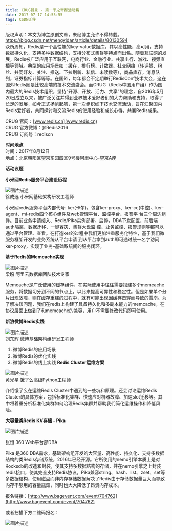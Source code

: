 ```yaml
---
title: CRUG首秀 - 第一季之帝都活动篇
date: 2017-07-17 14:55:55
tags: CSDN迁移
---
```

 版权声明：本文为博主原创文章，未经博主允许不得转载。 https://blog.csdn.net/mengyidan/article/details/80130594   
  众所周知，Redis是一个高性能的key-value数据库，其以高性能，高可用，支持数据持久化，支持多种数据结构，支持分布式集群等特点而出名。随着互联网的发展，Redis被广泛应用于互联网，电商行业、金融行业、共享出行、游戏、视频直播等领域。典型的应用场景如：缓存，排行榜、计数器、社交网络（转评赞、粉丝、共同好友、关注、推送、下拉刷新、私信、未读数等），商品库存，消息队列，证券指标计算等等。在国外，每年都会不定期举行RedisConf技术大会，这在国外Redis圈是比较高端的技术交流盛会。而CRUG（Redis中国用户组）作为国内最大的Redis技术组织，坚持“开源、开放、活力、共享”的理念，自2016年5月20日成立以来，被广泛关注并得到业界技术爱好者们的大力帮助和支持，取得了长足的发展，如今正式扬帆起航，第一次组织线下技术交流活动，旨在汇聚国内Redis爱好者，共同探讨和交流Redis的使用经验和成长心得，共襄Redis成果。

CRUG 官网：[www.redis.cn](www.redis.cn)   
 CRUG 官方微博：@Redis2016   
 CRUG 订阅号：rediscn

**时间地点**   
 时间：2017年8月12日   
 地点：北京朝阳区望京东园四区9号楼阿里中心-望京A座

**活动议题**

**小米网Redis服务平台建设历程**   


![图片描述](https://img-blog.csdn.net/20170717151209850?)  
徐成选 小米网基础架构研发工程师

小米网redis服务平台内部代号: ker(卡尔)。包含ker-proxy、ker-cc(中控)、ker-agent、mi-redis四个核心组件及web管理平台、监控平台、报警平 台三个周边组件。目前业务申请接入、Redis/Pika实例部署、启停，DBA下发配置，前后端auth隔离、数据迁移、一键容灾、集群大盘监 控、业务监控、报警规则等都可以通过平台管理、查看。在打造ker的过程中我们更加注重服务化特性，基于我们微服务框架开发的业务系统从平台申请 到从平台拿到auth即可通过统一名字访问ker-proxy，实现了业务–基础系统间的服务闭环。

**基于Redis的Memcache实现**   


![图片描述](https://img-blog.csdn.net/20170717151341327?)  
梁盼 阿里云数据库团队技术专家

Memcache是广泛使用的缓存组件，在实际使用中往往需要搭建多个memcache服务，将数据切分到不同的节点上，以此来提高可靠性和稳定性。但是如果单个分片出现故障，则在缓存重建的过程中，就有可能出现因缓存击穿而导致的雪崩。为了解决该问题，我们在redis上构建了具备持久化和多副本能力的memcache，在协议层面上做到了和memcache的兼容，用户不需要修改代码即可使用。

**新浪微博Redis实践**   


![图片描述](https://img-blog.csdn.net/20170717151443607?)  
刘东辉 微博基础架构组研发工程师


  1. 微博Redis的应用场景 
  3. 微博Redis的优化实践 
  5. 微博Redis的线上实践 **Redis Cluster运维方案**   


![图片描述](https://img-blog.csdn.net/20170717151359616?)  
黄光星 饿了么高级Python工程师

介绍饿了么在运维Redis Cluster中遇到的一些坑和原理。还会讨论运维Redis Cluster的具体方案，包括标准化集群、快速应对机器故障、加速slot迁移等。其中将着重分析标准化集群如何治理Redis集群并帮助我们简化运维操作和降低风险。

**大容量类Redis KV存储 - Pika**   


   
![图片描述](https://img-blog.csdn.net/20170717151510095?)  
  
张恒 360 Web平台部DBA

Pika 是360 DBA需求，基础架构组开发的大容量、高性能、持久化、支持多数据结构的类Redis存储系统，2016年已经开源。它所使用的nemo引擎本质上是对Rocksdb的改造和封装，使其支持多数据结构的存储，并在nemo引擎之上封装redis接口，使其完全支持Redis协议。Pika兼容string、hash、list、zset、set等多数据结构，使用磁盘而非内存存储数据解决了Redis由于存储数据量巨大而导致内存不够用的容量瓶颈，同时也大大降低了昂贵内存成本。

报名链接：[http://www.bagevent.com/event/704762](http://www.bagevent.com/event/704762)

或者扫描下方二维码报名：   


![图片描述](https://img-blog.csdn.net/20170717151530818?)

   
  